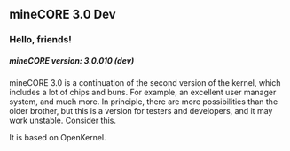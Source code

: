 ## mineCORE 3.0 Dev

### Hello, friends!

##### mineCORE version: 3.0.010 (dev)

mineCORE 3.0 is a continuation of the second version of the kernel, which includes a lot of chips and buns. For example, an excellent user manager system, and much more. In principle, there are more possibilities than the older brother, but this is a version for testers and developers, and it may work unstable. Consider this.

It is based on OpenKernel.
